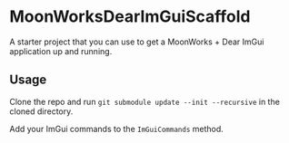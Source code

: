 # MoonWorksDearImGuiScaffold

A starter project that you can use to get a MoonWorks + Dear ImGui application up and running.

## Usage

Clone the repo and run `git submodule update --init --recursive` in the cloned directory.

Add your ImGui commands to the `ImGuiCommands` method.
